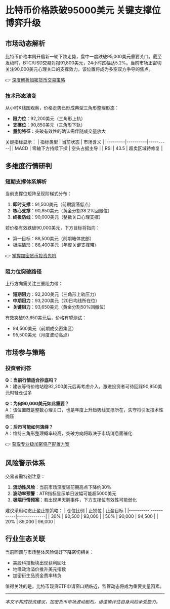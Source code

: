 # 比特币价格跌破95000美元 关键支撑位博弈升级

## 市场动态解析
比特币价格本周开启新一轮下跌走势，盘中一度跌破95,000美元重要关口。截至发稿时，BTC/USD交易对报91,800美元，24小时跌幅达5.2%。当前市场正密切关注90,000美元心理关口的支撑效力，该位置将成为多空双方争夺的焦点。

👉 [深度解析加密货币交易策略](https://bit.ly/okx_welcome)

### 技术形态演变
从小时K线图观察，价格走势已形成典型三角形整理形态：
- **阻力位**：92,200美元（三角形上轨）
- **支撑位**：90,850美元（三角形下轨）
- **量能特征**：突破有效性的确认需伴随成交量放大

关键指标显示：
| 指标类型 | 当前状态 | 市场含义 |
|---------|----------|----------|
| MACD    | 零轴下方持续下探 | 空头占据主导 |
| RSI     | 43.5      | 超卖区域待修复 |

## 多维度行情研判

### 短期支撑体系解析
当前支撑位矩阵呈现阶梯式分布：
1. **即时支撑**：91,500美元（前期震荡低点）
2. **核心支撑**：90,850美元（黄金分割38.2%回撤位）
3. **终极防线**：90,000美元（整数关口心理支撑）

若价格有效跌破90,000美元，下方目标将指向：
- 第一目标：88,500美元（前期箱体底部）
- 极端情形：86,400美元（年度关键支撑带）

👉 [掌握加密货币投资先机](https://bit.ly/okx_welcome)

### 阻力位突破路径
上行方向需关注三重阻力带：
- **短期阻力**：92,200美元（三角形上轨压力）
- **中期阻力**：93,200美元（20日均线所在位）
- **关键阻力**：93,650美元（黄金分割50%回撤位）

有效突破93,650美元后，价格有望测试：
- 94,500美元（前期成交密集区）
- 95,500美元（月度波动高点）

## 市场参与策略

### 投资者问答
**Q：当前行情适合抄底吗？**  
A：建议等待价格站稳92,200美元后再考虑介入，激进投资者可待回踩90,850美元时轻仓试多

**Q：为何90,000美元如此重要？**  
A：该位置既是整数心理关口，也是年度上升趋势线支撑所在，失守将引发技术性抛压

**Q：后市可能如何演绎？**  
A：维持三角形整理概率较高，突破方向将取决于市场消息面催化

👉 [获取专业级加密资产配置方案](https://bit.ly/okx_welcome)

## 风险警示体系
交易者需特别注意：
1. **流动性风险**：当前市场深度较前期高点下降约30%
2. **波动率预警**：ATR指标显示单日波幅可能超5000美元
3. **极端行情预案**：若出现黑天鹅事件，下方支撑位有效性可能弱化

建议采用动态止盈止损策略：
| 仓位比例 | 止损位    | 止盈目标     |
|----------|-----------|--------------|
| 30%      | 90,500    | 93,000       |
| 50%      | 90,000    | 94,500       |
| 20%      | 89,000    | 96,000       |

## 行业生态关联
当前回调与市场整体风险偏好下降密切相关：
- 美股科技板块出现获利回吐
- 地缘政治溢价推升美元指数
- 加密衍生品资金费率转负

值得关注的是，比特币现货ETF申请窗口期临近，监管动态将成为重要变量因素。

---

*本文不构成投资建议，加密货币市场波动剧烈，请谨慎评估自身风险承受能力。*